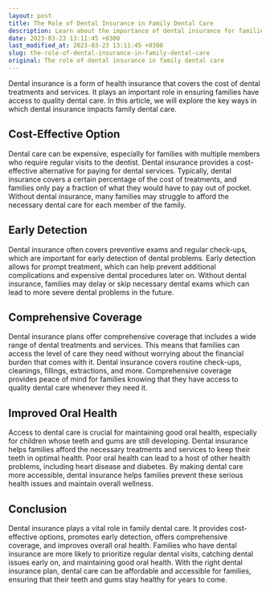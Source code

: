 ```yaml
---
layout: post
title: The Role of Dental Insurance in Family Dental Care
description: Learn about the importance of dental insurance for families in accessing quality dental care.
date: 2023-03-23 13:11:45 +0300
last_modified_at: 2023-03-23 13:11:45 +0300
slug: the-role-of-dental-insurance-in-family-dental-care
original: The role of dental insurance in family dental care
---
```

Dental insurance is a form of health insurance that covers the cost of dental treatments and services. It plays an important role in ensuring families have access to quality dental care. In this article, we will explore the key ways in which dental insurance impacts family dental care.

## Cost-Effective Option

Dental care can be expensive, especially for families with multiple members who require regular visits to the dentist. Dental insurance provides a cost-effective alternative for paying for dental services. Typically, dental insurance covers a certain percentage of the cost of treatments, and families only pay a fraction of what they would have to pay out of pocket. Without dental insurance, many families may struggle to afford the necessary dental care for each member of the family.

## Early Detection

Dental insurance often covers preventive exams and regular check-ups, which are important for early detection of dental problems. Early detection allows for prompt treatment, which can help prevent additional complications and expensive dental procedures later on. Without dental insurance, families may delay or skip necessary dental exams which can lead to more severe dental problems in the future.

## Comprehensive Coverage

Dental insurance plans offer comprehensive coverage that includes a wide range of dental treatments and services. This means that families can access the level of care they need without worrying about the financial burden that comes with it. Dental insurance covers routine check-ups, cleanings, fillings, extractions, and more. Comprehensive coverage provides peace of mind for families knowing that they have access to quality dental care whenever they need it.

## Improved Oral Health

Access to dental care is crucial for maintaining good oral health, especially for children whose teeth and gums are still developing. Dental insurance helps families afford the necessary treatments and services to keep their teeth in optimal health. Poor oral health can lead to a host of other health problems, including heart disease and diabetes. By making dental care more accessible, dental insurance helps families prevent these serious health issues and maintain overall wellness.

## Conclusion

Dental insurance plays a vital role in family dental care. It provides cost-effective options, promotes early detection, offers comprehensive coverage, and improves overall oral health. Families who have dental insurance are more likely to prioritize regular dental visits, catching dental issues early on, and maintaining good oral health. With the right dental insurance plan, dental care can be affordable and accessible for families, ensuring that their teeth and gums stay healthy for years to come.